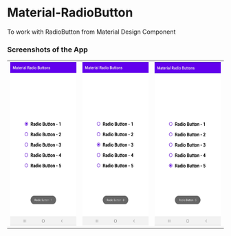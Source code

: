 # Material-RadioButton
To work with RadioButton from Material Design Component

### Screenshots of the App
<table>
  <tr>
    <td> <img src="screenshots/radiobutton_1.jpg" height="380" width="210"> </td>
    <td> <img src="screenshots/radiobutton_3.jpg" height="380" width="210"> </td>
    <td> <img src="screenshots/radiobutton_5.jpg" height="380" width="210"> </td>
  </tr>
</table>
